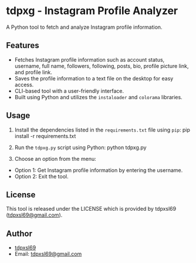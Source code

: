 # tdpxg - Instagram Profile Analyzer

A Python tool to fetch and analyze Instagram profile information.

## Features

- Fetches Instagram profile information such as account status, username, full name, followers, following, posts, bio,  profile picture link, and profile link.
- Saves the profile information to a text file on the desktop for easy access.
- CLI-based tool with a user-friendly interface.
- Built using Python and utilizes the `instaloader` and `colorama` libraries.

## Usage

1. Install the dependencies listed in the `requirements.txt` file using `pip`:		pip install -r requirements.txt


2. Run the `tdpxg.py` script using Python:		python tdpxg.py


3. Choose an option from the menu:
- Option 1: Get Instagram profile information by entering the username.
- Option 2: Exit the tool.

## License

This tool is released under the LICENSE which is provided by tdpxsl69 (tdpxsl69@gmail.com).

## Author

- [tdpxsl69](https://github.com/tdpxsl69)
- Email: tdpxsl69@gmail.com


